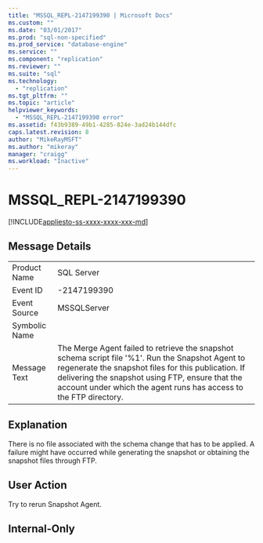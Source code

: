 ```yaml
---
title: "MSSQL_REPL-2147199390 | Microsoft Docs"
ms.custom: ""
ms.date: "03/01/2017"
ms.prod: "sql-non-specified"
ms.prod_service: "database-engine"
ms.service: ""
ms.component: "replication"
ms.reviewer: ""
ms.suite: "sql"
ms.technology: 
  - "replication"
ms.tgt_pltfrm: ""
ms.topic: "article"
helpviewer_keywords: 
  - "MSSQL_REPL-2147199390 error"
ms.assetid: f43b9389-49b1-4285-824e-3ad24b144dfc
caps.latest.revision: 8
author: "MikeRayMSFT"
ms.author: "mikeray"
manager: "craigg"
ms.workload: "Inactive"
---
```

# MSSQL_REPL-2147199390
[!INCLUDE[appliesto-ss-xxxx-xxxx-xxx-md](../../includes/appliesto-ss-xxxx-xxxx-xxx-md.md)]
    
## Message Details  
  
|||  
|-|-|  
|Product Name|SQL Server|  
|Event ID|-2147199390|  
|Event Source|MSSQLServer|  
|Symbolic Name||  
|Message Text|The Merge Agent failed to retrieve the snapshot schema script file '%1'. Run the Snapshot Agent to regenerate the snapshot files for this publication. If delivering the snapshot using FTP, ensure that the account under which the agent runs has access to the FTP directory.|  
  
## Explanation  
 There is no file associated with the schema change that has to be applied. A failure might have occurred while generating the snapshot or obtaining the snapshot files through FTP.  
  
## User Action  
 Try to rerun Snapshot Agent.  
  
## Internal-Only  
  
